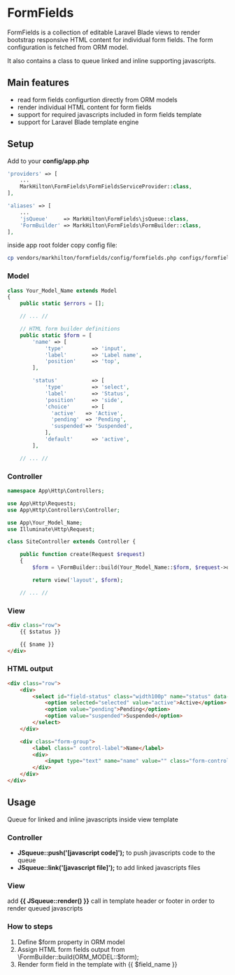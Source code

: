 # FormFields

FormFields is a collection of editable Laravel Blade views to render bootstrap responsive HTML content 
for individual form fields. The form configuration is fetched from ORM model. 

It also contains a class to queue linked and inline supporting javascripts. 



## Main features

- read form fields configurtion directly from ORM models
- render individual HTML content for form fields
- support for required javascripts included in form fields template
- support for Laravel Blade template engine



## Setup

Add to your **config/app.php**

```php
'providers' => [
	...
    MarkHilton\FormFields\FormFieldsServiceProvider::class,
],

'aliases' => [
	...
    'jsQueue'     => MarkHilton\FormFields\jsQueue::class,
    'FormBuilder' => MarkHilton\FormFields\FormBuilder::class,
],
```

inside app root folder copy config file:

```bash
cp vendors/markhilton/formfields/config/formfields.php configs/formfields.php
```


### Model

```php
class Your_Model_Name extends Model
{
    public static $errors = [];

    // ... //

    // HTML form builder definitions
    public static $form = [
        'name' => [ 
            'type'         => 'input',
            'label'        => 'Label name',
            'position'     => 'top',
        ],

        'status'           => [ 
            'type'         => 'select',
            'label'        => 'Status',
            'position'     => 'side',
            'choice'       => [
              'active'   => 'Active',
              'pending'  => 'Pending',
              'suspended'=> 'Suspended',
            ],
            'default'      => 'active',
        ],

    // ... //
```


### Controller

```php
namespace App\Http\Controllers;

use App\Http\Requests;
use App\Http\Controllers\Controller;

use App\Your_Model_Name;
use Illuminate\Http\Request;

class SiteController extends Controller {

    public function create(Request $request)
    {
        $form = \FormBuilder::build(Your_Model_Name::$form, $request->old() ? $request->old() : []),

        return view('layout', $form);

    // ... //
```



### View
```html
<div class="row">
    {{ $status }}

    {{ $name }}
</div>
```


### HTML output

```html
<div class="row">
    <div>
        <select id="field-status" class="width100p" name="status" data-placeholder="">
            <option selected="selected" value="active">Active</option>
            <option value="pending">Pending</option>
            <option value="suspended">Suspended</option>
        </select>
    </div>

    <div class="form-group">
        <label class=" control-label">Name</label>
        <div>
            <input type="text" name="name" value="" class="form-control" />
        </div>
    </div>
</div>
```


## Usage

Queue for linked and inline javascripts inside view template


### Controller
  - **JSqueue::push('[javascript code]');** to push javascripts code to the queue
  - **JSqueue::link('[javascript file]');** to add linked javascripts files


### View

add **{{ JSqueue::render() }}** call
in template header or footer in order to render queued javascripts


### How to steps
  1. Define $form property in ORM model
  2. Assign HTML form fields output from \FormBuilder::build(ORM_MODEL::$form);
  3. Render form field in the template with {{ $field_name }}

